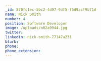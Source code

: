 ```yaml
---
_id: 870fc1ec-5bc2-4d97-9df5-f5d9acf9b71d
name: Nick Smith
number: 4
position: Software Developer
image: /uploads/n02a9944.jpg
twitter:
linkedin: nick-smith-77147a231
blurb:
phone:
phone_extension:
---
```


